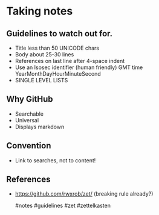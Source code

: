 # Taking notes

## Guidelines to watch out for.

* Title less than 50 UNICODE chars
* Body about 25-30 lines
* References on last line after 4-space indent
* Use an Isosec identifier (human friendly) GMT time YearMonthDayHourMinuteSecond
* SINGLE LEVEL LISTS

## Why GitHub

* Searchable
* Universal
* Displays markdown

## Convention

* Link to searches, not to content!

## References

* https://github.com/rwxrob/zet/ (breaking rule already?)

  #notes #guidelines #zet #zettelkasten
